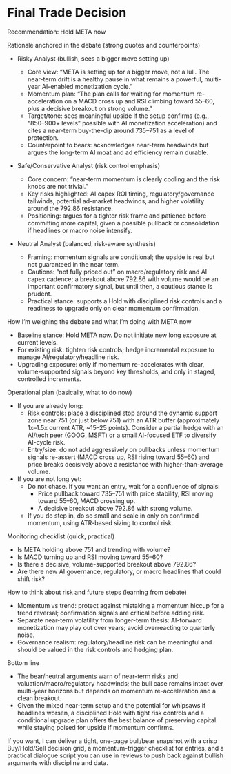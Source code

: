 # Final Trade Decision

Recommendation: Hold META now

Rationale anchored in the debate (strong quotes and counterpoints)
- Risky Analyst (bullish, sees a bigger move setting up)
  - Core view: “META is setting up for a bigger move, not a lull. The near-term drift is a healthy pause in what remains a powerful, multi-year AI-enabled monetization cycle.”
  - Momentum plan: “The plan calls for waiting for momentum re-acceleration on a MACD cross up and RSI climbing toward 55–60, plus a decisive breakout on strong volume.”
  - Target/tone: sees meaningful upside if the setup confirms (e.g., “850–900+ levels” possible with AI monetization acceleration) and cites a near-term buy-the-dip around 735–751 as a level of protection.
  - Counterpoint to bears: acknowledges near-term headwinds but argues the long-term AI moat and ad efficiency remain durable.

- Safe/Conservative Analyst (risk control emphasis)
  - Core concern: “near-term momentum is clearly cooling and the risk knobs are not trivial.”
  - Key risks highlighted: AI capex ROI timing, regulatory/governance tailwinds, potential ad-market headwinds, and higher volatility around the 792.86 resistance.
  - Positioning: argues for a tighter risk frame and patience before committing more capital, given a possible pullback or consolidation if headlines or macro noise intensify.

- Neutral Analyst (balanced, risk-aware synthesis)
  - Framing: momentum signals are conditional; the upside is real but not guaranteed in the near term.
  - Cautions: “not fully priced out” on macro/regulatory risk and AI capex cadence; a breakout above 792.86 with volume would be an important confirmatory signal, but until then, a cautious stance is prudent.
  - Practical stance: supports a Hold with disciplined risk controls and a readiness to upgrade only on clear momentum confirmation.

How I’m weighing the debate and what I’m doing with META now
- Baseline stance: Hold META now. Do not initiate new long exposure at current levels.
- For existing risk: tighten risk controls; hedge incremental exposure to manage AI/regulatory/headline risk.
- Upgrading exposure: only if momentum re-accelerates with clear, volume-supported signals beyond key thresholds, and only in staged, controlled increments.

Operational plan (basically, what to do now)
- If you are already long:
  - Risk controls: place a disciplined stop around the dynamic support zone near 751 (or just below 751) with an ATR buffer (approximately 1x–1.5x current ATR, ~15–25 points). Consider a partial hedge with an AI/tech peer (GOOG, MSFT) or a small AI-focused ETF to diversify AI-cycle risk.
  - Entry/size: do not add aggressively on pullbacks unless momentum signals re-assert (MACD cross up, RSI rising toward 55–60) and price breaks decisively above a resistance with higher-than-average volume.
- If you are not long yet:
  - Do not chase. If you want an entry, wait for a confluence of signals:
    - Price pullback toward 735–751 with price stability, RSI moving toward 55–60, MACD crossing up.
    - A decisive breakout above 792.86 with strong volume.
  - If you do step in, do so small and scale in only on confirmed momentum, using ATR-based sizing to control risk.

Monitoring checklist (quick, practical)
- Is META holding above 751 and trending with volume?
- Is MACD turning up and RSI moving toward 55–60?
- Is there a decisive, volume-supported breakout above 792.86?
- Are there new AI governance, regulatory, or macro headlines that could shift risk?

How to think about risk and future steps (learning from debate)
- Momentum vs trend: protect against mistaking a momentum hiccup for a trend reversal; confirmation signals are critical before adding risk.
- Separate near-term volatility from longer-term thesis: AI-forward monetization may play out over years; avoid overreacting to quarterly noise.
- Governance realism: regulatory/headline risk can be meaningful and should be valued in the risk controls and hedging plan.

Bottom line
- The bear/neutral arguments warn of near-term risks and valuation/macro/regulatory headwinds; the bull case remains intact over multi-year horizons but depends on momentum re-acceleration and a clean breakout.
- Given the mixed near-term setup and the potential for whipsaws if headlines worsen, a disciplined Hold with tight risk controls and a conditional upgrade plan offers the best balance of preserving capital while staying poised for upside if momentum confirms.

If you want, I can deliver a tight, one-page bull/bear snapshot with a crisp Buy/Hold/Sell decision grid, a momentum-trigger checklist for entries, and a practical dialogue script you can use in reviews to push back against bullish arguments with discipline and data.
